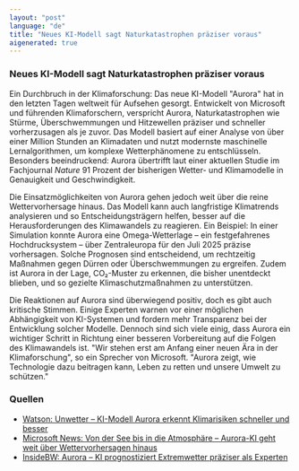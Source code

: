 ```yaml
---
layout: "post"
language: "de"
title: "Neues KI-Modell sagt Naturkatastrophen präziser voraus"
aigenerated: true
---
```


### Neues KI-Modell sagt Naturkatastrophen präziser voraus

Ein Durchbruch in der Klimaforschung: Das neue KI-Modell "Aurora" hat in den letzten Tagen weltweit für Aufsehen gesorgt. Entwickelt von Microsoft und führenden Klimaforschern, verspricht Aurora, Naturkatastrophen wie Stürme, Überschwemmungen und Hitzewellen präziser und schneller vorherzusagen als je zuvor. Das Modell basiert auf einer Analyse von über einer Million Stunden an Klimadaten und nutzt modernste maschinelle Lernalgorithmen, um komplexe Wetterphänomene zu entschlüsseln. Besonders beeindruckend: Aurora übertrifft laut einer aktuellen Studie im Fachjournal *Nature* 91 Prozent der bisherigen Wetter- und Klimamodelle in Genauigkeit und Geschwindigkeit.

<!--more-->

Die Einsatzmöglichkeiten von Aurora gehen jedoch weit über die reine Wettervorhersage hinaus. Das Modell kann auch langfristige Klimatrends analysieren und so Entscheidungsträgern helfen, besser auf die Herausforderungen des Klimawandels zu reagieren. Ein Beispiel: In einer Simulation konnte Aurora eine Omega-Wetterlage – ein festgefahrenes Hochdrucksystem – über Zentraleuropa für den Juli 2025 präzise vorhersagen. Solche Prognosen sind entscheidend, um rechtzeitig Maßnahmen gegen Dürren oder Überschwemmungen zu ergreifen. Zudem ist Aurora in der Lage, CO₂-Muster zu erkennen, die bisher unentdeckt blieben, und so gezielte Klimaschutzmaßnahmen zu unterstützen.

Die Reaktionen auf Aurora sind überwiegend positiv, doch es gibt auch kritische Stimmen. Einige Experten warnen vor einer möglichen Abhängigkeit von KI-Systemen und fordern mehr Transparenz bei der Entwicklung solcher Modelle. Dennoch sind sich viele einig, dass Aurora ein wichtiger Schritt in Richtung einer besseren Vorbereitung auf die Folgen des Klimawandels ist. "Wir stehen erst am Anfang einer neuen Ära in der Klimaforschung", so ein Sprecher von Microsoft. "Aurora zeigt, wie Technologie dazu beitragen kann, Leben zu retten und unsere Umwelt zu schützen."

### Quellen
- [Watson: Unwetter – KI-Modell Aurora erkennt Klimarisiken schneller und besser](https://www.watson.de/nachhaltigkeit/good-news/293977686-unwetter-ki-modell-aurora-erkennt-klimarisiken-schneller-und-besser)  
- [Microsoft News: Von der See bis in die Atmosphäre – Aurora-KI geht weit über Wettervorhersagen hinaus](https://news.microsoft.com/de-de/von-der-see-bis-in-die-atmosphaere-microsofts-aurora-ki-geht-weit-ueber-wettervorhersagen-hinaus/)  
- [InsideBW: Aurora – KI prognostiziert Extremwetter präziser als Experten](https://www.insidebw.de/aurora-ki-prognostiziert-extremwetter-praeziser-als-experten-microsofts-super-prognose-fuer-wetter-umwelt)
